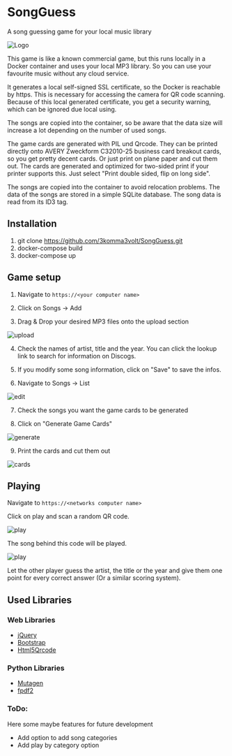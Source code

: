 # SongGuess
A song guessing game for your local music library

![Logo](assets/logo.png)

This game is like a known commercial game, but this runs locally in a Docker container and uses your local MP3 library. So you can use your favourite music without any cloud service.

It generates a local self-signed SSL certificate, so the Docker is reachable by https. This is necessary for accessing the camera for QR code scanning. Because of this local generated certificate, you get a security warning, which can be ignored due local using.

The songs are copied into the container, so be aware that the data size will increase a lot depending on the number of used songs.

The game cards are generated with PIL und Qrcode. They can be printed directly onto AVERY Zweckform C32010-25 business card breakout cards, so you get pretty decent cards. Or just print on plane paper and cut them out. The cards are generated and optimized for two-sided print if your printer supports this. Just select "Print double sided, flip on long side".

The songs are copied into the container to avoid relocation problems. The data of the songs are stored in a simple SQLite database. The song data is read from its ID3 tag.

## Installation

1. git clone https://github.com/3komma3volt/SongGuess.git
2. docker-compose build
3. docker-compose up

## Game setup
1. Navigate to `https://<your computer name>`

2. Click on Songs -> Add

3. Drag & Drop your desired MP3 files onto the upload section

![upload](assets/upload.png)

4. Check the names of artist, title and the year. You can click the lookup link to search for information on Discogs.

5. If you modify some song information, click on "Save" to save the infos.

6. Navigate to Songs -> List

![edit](assets/list.png)

7. Check the songs you want the game cards to be generated

8. Click on "Generate Game Cards"

![generate](assets/generate.png)

9. Print the cards and cut them out

![cards](assets/printed.png)



## Playing

Navigate to `https://<networks computer name>`

Click on play and scan a random QR code. 

![play](assets/scan.png)

The song behind this code will be played.

![play](assets/play.png)

Let the other player guess the artist, the title or the year and give them one point for every correct answer (Or a similar scoring system).


## Used Libraries

### Web Libraries
- [jQuery](https://jquery.com/)
- [Bootstrap](https://getbootstrap.com/)
- [Html5Qrcode](https://github.com/mebjas/html5-qrcode)

### Python Libraries
- [Mutagen](https://mutagen.readthedocs.io/)
- [fpdf2](https://pyfpdf.github.io/fpdf2/)


### ToDo:   
Here some maybe features for future development
- Add option to add song categories
- Add play by category option

